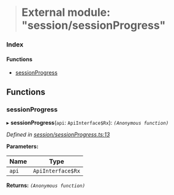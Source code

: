 > # External module: "session/sessionProgress"

### Index

#### Functions

* [sessionProgress](_session_sessionprogress_.md#sessionprogress)

## Functions

###  sessionProgress

▸ **sessionProgress**(`api`: `ApiInterface$Rx`): *`(Anonymous function)`*

*Defined in [session/sessionProgress.ts:13](https://github.com/polkadot-js/api/blob/8ca4b5a/packages/api-derive/src/session/sessionProgress.ts#L13)*

**Parameters:**

Name | Type |
------ | ------ |
`api` | `ApiInterface$Rx` |

**Returns:** *`(Anonymous function)`*